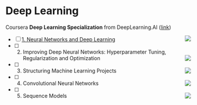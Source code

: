 # Deep Learning
Coursera **Deep Learning Specialization** from DeepLearning.AI ([link](https://www.coursera.org/specializations/deep-learning?))

- [ ] [1. Neural Networks and Deep Learning](https://github.com/yixiaowang2001/Deep-Learning_Notes/tree/main/Course1) <img align="right" src="https://progress-bar.dev/100">
- [ ] 2. Improving Deep Neural Networks: Hyperparameter Tuning, Regularization and Optimization <img align="right" src="https://progress-bar.dev/0">
- [ ] 3. Structuring Machine Learning Projects <img align="right" src="https://progress-bar.dev/0">
- [ ] 4. Convolutional Neural Networks <img align="right" src="https://progress-bar.dev/0">
- [ ] 5. Sequence Models <img align="right" src="https://progress-bar.dev/0">
